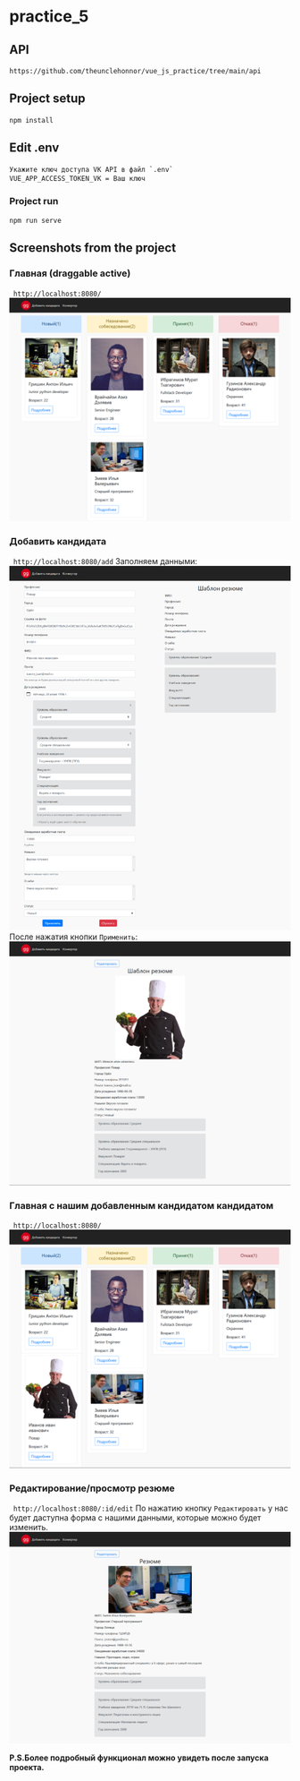# practice_5
## API
```
https://github.com/theunclehonnor/vue_js_practice/tree/main/api
```
## Project setup
```
npm install
```
## Edit .env
```
Укажите ключ доступа VK API в файл `.env` 
VUE_APP_ACCESS_TOKEN_VK = Ваш ключ
```
### Project run
```
npm run serve
```
## Screenshots from the project
### Главная (draggable active)
` http://localhost:8080/`
![img_1.png](img_1.png)
### Добавить кандидата
` http://localhost:8080/add`
Заполняем данными:
![img_4.png](img_4.png)
После нажатия кнопки `Применить`:
![img_5.png](img_5.png)
### Главная с нашим добавленным кандидатом кандидатом
` http://localhost:8080/`
![img_6.png](img_6.png)
### Редактирование/просмотр резюме
` http://localhost:8080/:id/edit`
По нажатию кнопку `Редактировать` у нас будет даступна форма с нашими данными, которые можно будет изменить.
![img_7.png](img_7.png)

**P.S.Более подробный функционал можно увидеть после запуска проекта.**
